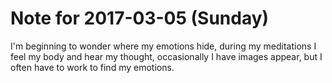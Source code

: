 # Note for 2017-03-05 (Sunday)

I'm beginning to wonder where my emotions hide, during my meditations I feel my body and hear my thought, occasionally I have images appear, but I often have to work to find my emotions.
